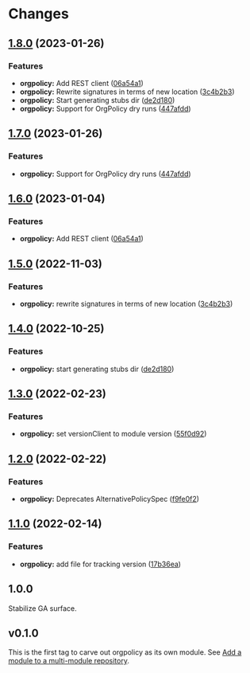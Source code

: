 # Changes

## [1.8.0](https://github.com/googleapis/google-cloud-go/compare/orgpolicy-v1.7.0...orgpolicy/v1.8.0) (2023-01-26)


### Features

* **orgpolicy:** Add REST client ([06a54a1](https://github.com/googleapis/google-cloud-go/commit/06a54a16a5866cce966547c51e203b9e09a25bc0))
* **orgpolicy:** Rewrite signatures in terms of new location ([3c4b2b3](https://github.com/googleapis/google-cloud-go/commit/3c4b2b34565795537aac1661e6af2442437e34ad))
* **orgpolicy:** Start generating stubs dir ([de2d180](https://github.com/googleapis/google-cloud-go/commit/de2d18066dc613b72f6f8db93ca60146dabcfdcc))
* **orgpolicy:** Support for OrgPolicy dry runs ([447afdd](https://github.com/googleapis/google-cloud-go/commit/447afddf34d59c599cabe5415b4f9265b228bb9a))

## [1.7.0](https://github.com/googleapis/google-cloud-go/compare/orgpolicy/v1.6.0...orgpolicy/v1.7.0) (2023-01-26)


### Features

* **orgpolicy:** Support for OrgPolicy dry runs ([447afdd](https://github.com/googleapis/google-cloud-go/commit/447afddf34d59c599cabe5415b4f9265b228bb9a))

## [1.6.0](https://github.com/googleapis/google-cloud-go/compare/orgpolicy/v1.5.0...orgpolicy/v1.6.0) (2023-01-04)


### Features

* **orgpolicy:** Add REST client ([06a54a1](https://github.com/googleapis/google-cloud-go/commit/06a54a16a5866cce966547c51e203b9e09a25bc0))

## [1.5.0](https://github.com/googleapis/google-cloud-go/compare/orgpolicy/v1.4.0...orgpolicy/v1.5.0) (2022-11-03)


### Features

* **orgpolicy:** rewrite signatures in terms of new location ([3c4b2b3](https://github.com/googleapis/google-cloud-go/commit/3c4b2b34565795537aac1661e6af2442437e34ad))

## [1.4.0](https://github.com/googleapis/google-cloud-go/compare/orgpolicy/v1.3.0...orgpolicy/v1.4.0) (2022-10-25)


### Features

* **orgpolicy:** start generating stubs dir ([de2d180](https://github.com/googleapis/google-cloud-go/commit/de2d18066dc613b72f6f8db93ca60146dabcfdcc))

## [1.3.0](https://github.com/googleapis/google-cloud-go/compare/orgpolicy/v1.2.0...orgpolicy/v1.3.0) (2022-02-23)


### Features

* **orgpolicy:** set versionClient to module version ([55f0d92](https://github.com/googleapis/google-cloud-go/commit/55f0d92bf112f14b024b4ab0076c9875a17423c9))

## [1.2.0](https://github.com/googleapis/google-cloud-go/compare/orgpolicy/v1.1.0...orgpolicy/v1.2.0) (2022-02-22)


### Features

* **orgpolicy:** Deprecates AlternativePolicySpec ([f9fe0f2](https://github.com/googleapis/google-cloud-go/commit/f9fe0f2bf152c3855d3c6a2c54f9b7adba54f626))

## [1.1.0](https://github.com/googleapis/google-cloud-go/compare/orgpolicy/v1.0.0...orgpolicy/v1.1.0) (2022-02-14)


### Features

* **orgpolicy:** add file for tracking version ([17b36ea](https://github.com/googleapis/google-cloud-go/commit/17b36ead42a96b1a01105122074e65164357519e))

## 1.0.0

Stabilize GA surface.

## v0.1.0

This is the first tag to carve out orgpolicy as its own module. See
[Add a module to a multi-module repository](https://github.com/golang/go/wiki/Modules#is-it-possible-to-add-a-module-to-a-multi-module-repository).
